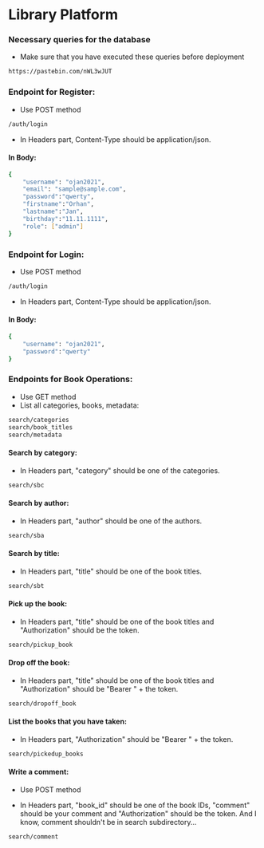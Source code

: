 # Library Platform
### Necessary queries for the database
- Make sure that you have executed these queries before deployment
```sh
https://pastebin.com/nWL3wJUT
```
### Endpoint for Register:
* Use POST method
```sh
/auth/login
```
- In Headers part, Content-Type should be application/json.
#### In Body:
```sh
{
    "username": "ojan2021",
    "email": "sample@sample.com",
    "password":"qwerty",
    "firstname":"Orhan",
    "lastname":"Jan",
    "birthday":"11.11.1111",
    "role": ["admin"]
}
```

### Endpoint for Login:
* Use POST method
```sh
/auth/login
```
- In Headers part, Content-Type should be application/json.
#### In Body:
```sh
{
    "username": "ojan2021",
    "password":"qwerty"
}
```
### Endpoints for Book Operations:
- Use GET method
- List all categories, books, metadata:
```sh
search/categories
search/book_titles
search/metadata
```
#### Search by category:
- In Headers part, "category" should be one of the categories.
```sh
search/sbc
```
#### Search by author:
- In Headers part, "author" should be one of the authors.
```sh
search/sba
```
#### Search by title:
- In Headers part, "title" should be one of the book titles.
```sh
search/sbt
```
#### Pick up the book:
- In Headers part, "title" should be one of the book titles and "Authorization" should be the token.
```sh
search/pickup_book
```
#### Drop off the book:
- In Headers part, "title" should be one of the book titles and "Authorization" should be "Bearer " + the token.
```sh
search/dropoff_book
```
#### List the books that you have taken:
- In Headers part, "Authorization" should be "Bearer " + the token.
```sh
search/pickedup_books
```
#### Write a comment:
* Use POST method
- In Headers part, "book_id" should be one of the book IDs, "comment" should be your comment and "Authorization" should be the token. And I know, comment shouldn't be in search subdirectory...
```sh
search/comment
```